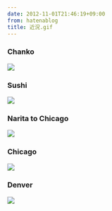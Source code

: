 ```yaml
---
date: 2012-11-01T21:46:19+09:00
from: hatenablog
title: 近況.gif
---
```



<div class="section">
    <h3>Chanko</h3>
    <p><a href='http://gifboom.com/x/a618102a' style='color:transparent'><img src='http://medias.gifboom.com/medias/e0c36e1f115943c9921bb3c32d916b3c@2x.gif'/></a></p>

</div>
<div class="section">
    <h3>Sushi</h3>
    <p><a href='http://gifboom.com/x/ce6330b0' style='color:transparent'><img src='http://medias.gifboom.com/medias/5404713c1bf0437889b722cede2a01eb@2x.gif'/></a></p>

</div>
<div class="section">
    <h3>Narita to Chicago</h3>
    <p><a href='http://gifboom.com/x/2ac23cda' style='color:transparent'><img src='http://medias.gifboom.com/medias/76d775e9c1f04e2ba342f037cdb59711@2x.gif'/></a></p>

</div>
<div class="section">
    <h3>Chicago</h3>
    <p><a href='http://gifboom.com/x/9dbf6958' style='color:transparent'><img src='http://medias.gifboom.com/medias/7b11e47df200485e8120750e3063812a@2x.gif'/></a></p>

</div>
<div class="section">
    <h3>Denver</h3>
    <p><a href='http://gifboom.com/x/1de9dd19' style='color:transparent'><img src='http://medias.gifboom.com/medias/3793de07616246b0a96dd6ef1ae9b609@2x.gif'/></a></p>

</div>
